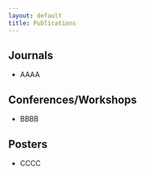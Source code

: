 ```yaml
---
layout: default
title: Publications
---
```


## Journals

- AAAA

## Conferences/Workshops

- BBBB


## Posters

- CCCC
